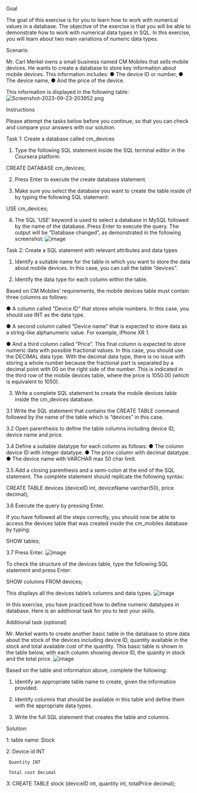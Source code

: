 Goal 

The goal of this exercise is for you to learn how to work with numerical values in a database. The objective of the exercise is that you will be able to demonstrate how to work with numerical data types in SQL. In this exercise, you will learn about two main variations of numeric data types. 

Scenario 

Mr. Carl Merkel owns a small business named CM Mobiles that sells mobile devices. He wants to create a database to store key information about mobile devices. This information includes: 
●	The device ID or number, 
●	The device name,
●	And the price of the device.

This information is displayed in the following table:
![Screenshot-2023-09-23-203952 png](https://github.com/janaom/Meta-Database-Engineer-Professional-Certificate/assets/83917694/1a1ef28c-d679-4b39-8142-0e30730adb91)


Instructions 

Please attempt the tasks below before you continue, so that you can check and compare your answers with our solution. 

Task 1: Create a database called cm_devices

1.	Type the following SQL statement inside the SQL terminal editor in the Coursera platform:

CREATE DATABASE cm_devices; 

2.	Press Enter to execute the create database statement. 

3.	Make sure you select the database you want to create the table inside of by typing the following SQL statement: 

USE cm_devices; 

4.	The SQL ‘USE’ keyword is used to select a database in MySQL followed by the name of the database. Press Enter to execute the query. The output will be “Database changed”, as demonstrated in the following screenshot:
   ![image](https://github.com/janaom/Meta-Database-Engineer-Professional-Certificate/assets/83917694/b8da5eb2-6963-4b40-adf8-8afdb03df498)


Task 2: Create a SQL statement with relevant attributes and data types 

1.	Identify a suitable name for the table in which you want to store the data about mobile devices. In this case, you can call the table “devices”.

2.	Identify the data type for each column within the table.

Based on CM Mobiles’ requirements, the mobile devices table must contain three columns as follows:

●	A column called “Device ID” that stores whole numbers. In this case, you should use INT as the data type.

●	A second column called “Device name” that is expected to store data as a string-like alphanumeric value. For example, iPhone XR 1.

●	And a third column called “Price”. This final column is expected to store numeric data with possible fractional values. In this case, you should use the DECIMAL data type. With the decimal data type, there is no issue with storing a whole number because the fractional part is separated by a decimal point with 00 on the right side of the number. This is indicated in the third row of the mobile devices table, where the price is 1050.00 (which is equivalent to 1050).

3.	Write a complete SQL statement to create the mobile devices table inside the cm_devices database.

3.1	Write the SQL statement that contains the CREATE TABLE command followed by the name of the table which is “devices” in this case.

3.2	Open parenthesis to define the table columns including device ID, device name and price.

3.4	Define a suitable datatype for each column as follows:
●	The column device ID with integer datatype.
●	The price column with decimal datatype.
●	The device name with VARCHAR max 50 char limit.

3.5	Add a closing parenthesis and a semi-colon at the end of the SQL statement. The complete statement should replicate the following syntax:

CREATE TABLE devices (deviceID int, deviceName varchar(50), price decimal);

3.6	Execute the query by pressing Enter.

If you have followed all the steps correctly, you should now be able to access the devices table that was created inside the cm_mobiles database by typing:

SHOW tables;

3.7	Press Enter. 
![image](https://github.com/janaom/Meta-Database-Engineer-Professional-Certificate/assets/83917694/2c48081a-aec1-4d6b-9944-08373b73aa4f)


To check the structure of the devices table, type the following SQL statement and press Enter:

SHOW columns FROM devices;

This displays all the devices table’s columns and data types.
![image](https://github.com/janaom/Meta-Database-Engineer-Professional-Certificate/assets/83917694/f55b7c9c-694b-4421-ad86-33a7d45021e5)


In this exercise, you have practiced how to define numeric datatypes in database. Here is an additional task for you to test your skills.

Additional task (optional)

Mr. Merkel wants to create another basic table in the database to store data about the stock of the devices including device ID, quantity available in the stock and total available cost of the quantity. This basic table is shown in the table below, with each column showing device ID, the quanity in stock and the total price. 
![image](https://github.com/janaom/Meta-Database-Engineer-Professional-Certificate/assets/83917694/e40555d0-fbc3-4560-8816-c59465e09c0b)


Based on the table and information above, complete the following:

1.	Identify an appropriate table name to create, given the information provided. 

2.	Identify columns that should be available in this table and define them with the appropriate data types.

3.	Write the full SQL statement that creates the table and columns.

Solution: 

1: table name: Stock 

2: Device id INT

     Quantity INT 

     Total cost Decimal

3: CREATE TABLE stock (deviceID int, quantity int, totalPrice decimal);

